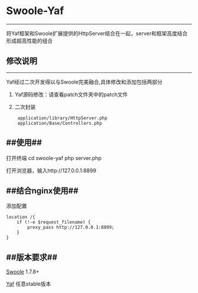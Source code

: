 # **Swoole-Yaf** #
---
将Yaf框架和Swoole扩展提供的HttpServer结合在一起，server和框架高度结合形成超高性能的组合

## **修改说明** ##
---
Yaf经过二次开发得以与Swoole完美融合,具体修改和添加包括两部分

1. Yaf源码修改：请查看patch文件夹中的patch文件
2. 二次封装
		
		application/library/HttpServer.php
		application/Base/Controllers.php

##**使用**##
---

打开终端
cd swoole-yaf
php server.php

打开浏览器，输入http://127.0.0.1:8899

##**结合nginx使用**##
---

添加配置

    location /{
        if (!-e $request_filename) {
            proxy_pass http://127.0.0.1:8899;
        }
    }


##**版本要求**##
---

[Swoole](https://github.com/swoole/swoole-src) 1.7.8+

[Yaf](https://github.com/laruence/yaf) 任意stable版本


